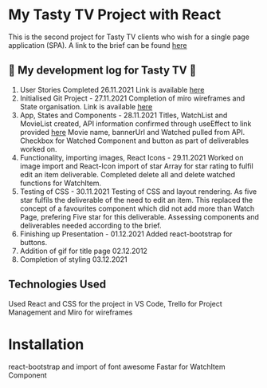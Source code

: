 # My Tasty TV Project with React

This is the second project for Tasty TV clients who wish for a single page application (SPA). A link to the brief can be found [here](https://docs.google.com/document/d/1-GVAPklgZZkyeYGi1Y0W6LQszZEmD7P5GxO8g3V79uk/edit#)

## :cinema: My development log for Tasty TV :cinema:

1. User Stories Completed 26.11.2021
Link is available [here](https://docs.google.com/document/d/1fXmgrX4mpw7XSIafZUx9lVqEjp5-G1g5XsAaOkIceR0/edit?usp=sharing
)
2. Initialised Git Project - 27.11.2021
Completion of miro wireframes and State organisation. Link is available [here](https://miro.com/app/board/uXjVOfMlIbI=/)
3. App, States and Components - 28.11.2021 Titles, WatchList and MovieList created, API information confirmed through useEffect to link provided [here](https://hub.dummyapis.com/vj/wzGUkpZ) Movie name, bannerUrl and Watched pulled from API. Checkbox for Watched Component and button as part of deliverables worked on.
4. Functionality, importing images, React Icons - 29.11.2021 
Worked on image import and React-Icon import of star Array for star rating to fulfil edit an item deliverable. Completed delete all and delete watched functions for WatchItem. 
5. Testing of CSS - 30.11.2021 Testing of CSS and layout rendering. As five star fulfils the deliverable of the need to edit an item. This replaced the concept of a favourites component which did not add more than Watch Page, prefering Five star for this deliverable. Assessing components and deliverables needed according to the brief.  
6. Finishing up Presentation - 01.12.2021 Added react-bootstrap for buttons. 
7. Addition of gif for title page 02.12.2012
8. Completion of styling 03.12.2021

## Technologies Used 
Used React and CSS for the project in VS Code, Trello for Project Management and Miro for wireframes

# Installation  
react-bootstrap and import of font awesome Fastar for WatchItem Component

